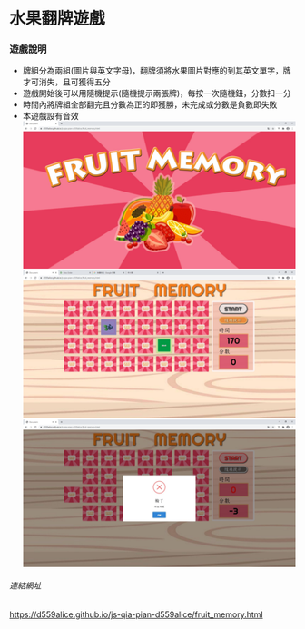 # 水果翻牌遊戲
### 遊戲說明
- 牌組分為兩組(圖片與英文字母)，翻牌須將水果圖片對應的到其英文單字，牌才可消失，且可獲得五分
- 遊戲開始後可以用隨機提示(隨機提示兩張牌)，每按一次隨機鈕，分數扣一分
- 時間內將牌組全部翻完且分數為正的即獲勝，未完成或分數是負數即失敗
- 本遊戲設有音效
![image](fruit_memory_01.jpg)
![image](fruit_memory_02.jpg)
![image](fruit_memory_03.jpg)
###### 連結網址
https://d559alice.github.io/js-qia-pian-d559alice/fruit_memory.html
